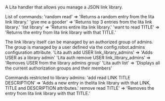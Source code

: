 A Lita handler that allows you manage a JSON link library.

List of commands:
'random read' => 'Returns a random entry from the lita link library.'
'give me a gooder' => 'Returns top 3 entries from the lita link library.'
'list library' => 'Returns entire lita link library.'
'want to read TITLE' => 'Returns the entry from lita link library with that TITLE.'

The link library itself can be managed by an authorized group of admins. The group is managed by a user defined via the config.robot.admins configuration attribute.
'Lita auth add USER link_library_admins' => 'Adds USER as a library admin'
'Lita auth remove USER link_library_admins' => 'Removes USER from the library admins group'
'Lita auth list' => 'Displays all the current authorization groups and their members'

Commands restricted to library admins:
'add read LINK TITLE DESCRIPTION' => 'Adds a new entry in thelita link library with that LINK, TITLE and DESCRIPTION attributes.'
remove read TITLE' => 'Removes the entry from lita link library with that TITLE.'

